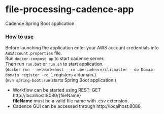 # file-processing-cadence-app
Cadence Spring Boot application

### How to use
Before launching the application enter your AWS account credentials
into `AWSAccount.properties` file.  
Run `docker-compose up` to start cadence server.  
Then run `run.bat` or `run.sh` to start application.  
(`docker run --network=host --rm ubercadence/cli:master --do Domain domain register -rd 1`
registers a domain.)  
(`mvn spring-boot:run` starts Spring Boot application.)

- Workflow can be started using REST:
  GET http://localhost:8080/{fileName}  
  **fileName** must be a valid file name with .csv extension.
- Cadence GUI can be accessed through http://localhost:8088
